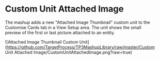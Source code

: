 # Custom Unit Attached Image

The mashup adds a new "Attached Image Thumbnail" custom unit to the Customise Cards tab in a View Setup area. The unit shows the small preview of the first or last picture attached to an entity.

![Attached Image Thumbnail Custom Unit](https://github.com/TargetProcess/TP3MashupLibrary/raw/master/Custom Unit Attached Image/CustomUnitAttachedImage.png?raw=true)
